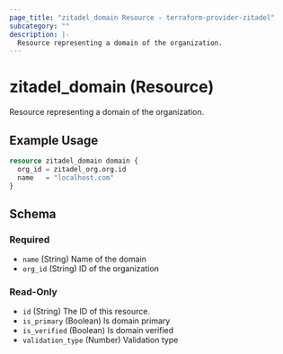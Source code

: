 ```yaml
---
page_title: "zitadel_domain Resource - terraform-provider-zitadel"
subcategory: ""
description: |-
  Resource representing a domain of the organization.
---
```


# zitadel_domain (Resource)

Resource representing a domain of the organization.

## Example Usage

```terraform
resource zitadel_domain domain {
  org_id = zitadel_org.org.id
  name   = "localhost.com"
}
```

<!-- schema generated by tfplugindocs -->
## Schema

### Required

- `name` (String) Name of the domain
- `org_id` (String) ID of the organization

### Read-Only

- `id` (String) The ID of this resource.
- `is_primary` (Boolean) Is domain primary
- `is_verified` (Boolean) Is domain verified
- `validation_type` (Number) Validation type